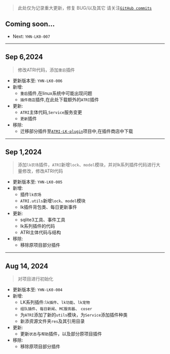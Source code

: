 > 此处仅为记录重大更新，修复 BUG/以及其它 请关注[`GitHub commits`](https://github.com/lokyoh/ATRI-LK/commits/main)

## Coming soon...

- Next: `YHN-LK0-007`

---

## Sep 6,2024

> 修改ATRI代码，添加`重启`插件

- 更新版本至: `YHN-LK0-006`
- 新增:
  - `重启`插件,在linux系统中可能出现问题
  - `插件商店`插件,在此处下载额外的`ATRI`插件
- 更新:
  - `ATRI`主体代码,`Service`服务变更
  - `更新`插件
- 移除:
  - 迁移部分插件至[`ATRI-LK-plugin`](https://github.com/lokyoh/ATRI-LK-plugin)项目中,在插件商店中下载

---

## Sep 1,2024

> 添加`lk农场`插件，`ATRI`新增`lock`、`model`模块，并对lk系列插件代码进行大量修改，修改ATRI代码

- 更新版本至: `YHN-LK0-005`
- 新增:
  - 插件`lk农场`
  - `ATRI.utils`新增`lock`、`model`模块
  - lk插件背包类、每日更新事件
- 更新:
  - sqlite3工具、事件工具
  - lk系列插件的代码
  - ATRI主体代码与结构
- 移除:
  - 移除原项目部分插件

---

## Aug 14, 2024

> 对项目进行初始化

- 更新版本至: `YHN-LK0-004`
- 新增:
  - LK系列插件:`lk插件`、`lk功能`、`lk宠物`
  - `组队插件`、`每日新闻`、`MC服务器`、 `coser`
  - 为`ATRI`添加了新的`utils`模块，为`Service`添加插件种类
  - 新添资源文件夹`res`及其引用目录
- 更新:
  - 更新`状态`与`帮助`插件，以及部分原项目插件
- 移除:
  - 移除原项目部分插件
